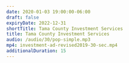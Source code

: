 ```yaml
---
date: 2020-01-03 19:00:00-06:00
draft: false
expiryDate: 2022-12-31
shortTitle: Tama County Investment Services
title: Tama County Investment Services
audio: /audio/30/pop-simple.mp3
mp4: investment-ad-revised2019-30-sec.mp4
additionalDuration: 15
---
```

